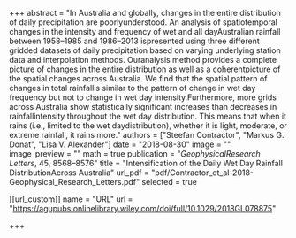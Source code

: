 +++
abstract = "In Australia and globally, changes in the entire distribution of daily precipitation are poorlyunderstood. An analysis of spatiotemporal changes in the intensity and frequency of wet and all dayAustralian rainfall between 1958–1985 and 1986–2013 ispresented using three different gridded datasets of daily precipitation based on varying underlying station data and interpolation methods. Ouranalysis method provides a complete picture of changes in the entire distribution as well as a coherentpicture of the spatial changes across Australia. We find that the spatial pattern of changes in total rainfallis similar to the pattern of change in wet day frequency but not to change in wet day intensity.Furthermore, more grids across Australia show statistically significant increases than decreases in rainfallintensity throughout the wet day distribution. This means that when it rains (i.e., limited to the wet daydistribution), whether it is light, moderate, or extreme rainfall, it rains more."
authors = ["Steefan Contractor", "Markus G. Donat", "Lisa V. Alexander"]
date = "2018-08-30"
image = ""
image_preview = ""
math = true
publication = "*GeophysicalResearch Letters*, 45, 8568–8576"
title = "Intensification of the Daily Wet Day Rainfall DistributionAcross Australia"
url_pdf = "pdf/Contractor_et_al-2018-Geophysical_Research_Letters.pdf"
selected = true

[[url_custom]]
name = "URL"
url = "https://agupubs.onlinelibrary.wiley.com/doi/full/10.1029/2018GL078875"

+++

